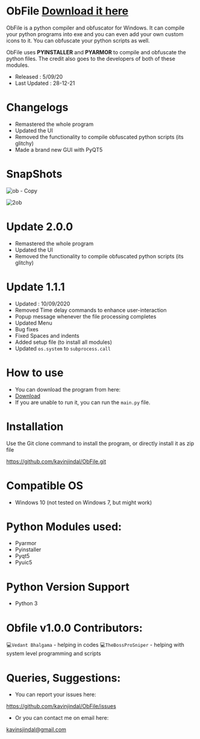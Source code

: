 
# ObFile [Download it here](https://drive.google.com/file/d/12cyGygLhcV5ItJ8IPsvpgEre-TGJt3aR/view?usp=sharing)
ObFile is a python compiler and obfuscator for Windows. It can compile your python programs into exe and you can even add your own custom icons to it. You can obfuscate your python scripts as well. 

ObFile uses **PYINSTALLER** and **PYARMOR** to compile and obfuscate the python files. The credit also goes to the developers of both of these modules. 

* Released : 5/09/20
* Last Updated : 28-12-21

# Changelogs
* Remastered the whole program
* Updated the UI
* Removed the functionality to compile obfuscated python scripts (its glitchy)
* Made a brand new GUI with PyQT5

# SnapShots

![ob - Copy](https://user-images.githubusercontent.com/68228966/147543220-1f0cc689-b516-496a-99fc-a18ad4fe562e.JPG)

![2ob](https://user-images.githubusercontent.com/68228966/147543199-a36fd03a-0ae9-4874-b7f4-6561aaf3aff3.JPG)


# Update 2.0.0
* Remastered the whole program
* Updated the UI
* Removed the functionality to compile obfuscated python scripts (its glitchy)


# Update 1.1.1
* Updated : 10/09/2020
* Removed Time delay commands to enhance user-interaction
* Popup message whenever the file processing completes
* Updated Menu
* Bug fixes
* Fixed Spaces and indents
* Added setup file (to install all modules)
* Updated `os.system` to `subprocess.call`

# How to use
* You can download the program from here: 
* [Download](https://drive.google.com/file/d/12cyGygLhcV5ItJ8IPsvpgEre-TGJt3aR/view?usp=sharing)
* If you are unable to run it, you can run the `main.py` file. 

 # Installation
 
 Use the Git clone command to install the program, or directly install it as zip file
 
 https://github.com/kavinjindal/ObFile.git
 
# Compatible OS

* Windows 10 (not tested on Windows 7, but might work)



# Python Modules used:
* Pyarmor
* Pyinstaller
* Pyqt5
* Pyuic5

# Python Version Support
* Python 3

# Obfile v1.0.0 Contributors:
:computer:` Vedant Bhalgama ` - helping in codes
:computer:` TheBossProSniper ` - helping with system level programming and scripts

# Queries, Suggestions:

* You can report your issues here:

https://github.com/kavinjindal/ObFile/issues

* Or you can contact me on email here:

kavinsjindal@gmail.com




